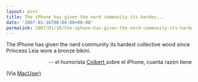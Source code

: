 ```yaml
---
layout: post
title: The iPhone has given the nerd community its hardes...
date: '2007-01-16T00:00:00+00:00'
permalink: 2007/01/16/the-iphone-has-given-the-nerd-community-its-hardes/
---
```

<p class="frase">The iPhone has given the nerd community its hardest collective wood since Princess Leia wore a bronze bikini.</p><p align="right">-- el humorista <a href="http://www.comedycentral.com/motherload/player.jhtml?ml_video=80781&ml_collection=&ml_gateway=&ml_gateway_id=&ml_comedian=&ml_runtime=&ml_context=show&ml_origin_url=%2Fmotherload%2F%3Fml_video%3D80781&ml_playlist=&lnk=&is_large=true">Colbert </a> sobre el iPhone, cuanta razón tiene</p>

(Vía <a href="http://www.macuser.com/humor/colbert_reports_on_apple_iphon.php?lsrc=murss">MacUser)</a>
